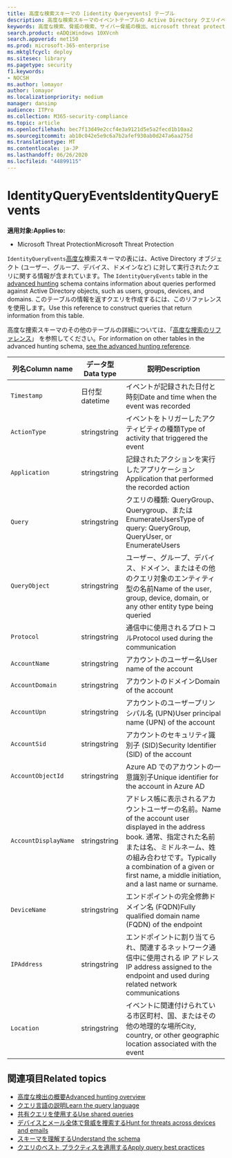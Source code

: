 ```yaml
---
title: 高度な検索スキーマの [identity Queryevents] テーブル
description: 高度な検索スキーマのイベントテーブルの Active Directory クエリイベントについて説明します。
keywords: 高度な検索、脅威の検索、サイバー脅威の検出、microsoft threat protection、microsoft 365、mtp、m365、search、query、テレメトリ、スキーマ参照、kusto、table、column、data type、description、ユーザー Queryevents、Azure AD、Active Directory、Azure ATP、id、LDAP クエリ
search.product: eADQiWindows 10XVcnh
search.appverid: met150
ms.prod: microsoft-365-enterprise
ms.mktglfcycl: deploy
ms.sitesec: library
ms.pagetype: security
f1.keywords:
- NOCSH
ms.author: lomayor
author: lomayor
ms.localizationpriority: medium
manager: dansimp
audience: ITPro
ms.collection: M365-security-compliance
ms.topic: article
ms.openlocfilehash: bec7f13d49e2ccf4e3a9121d5e5a2fecd1b10aa2
ms.sourcegitcommit: ab10c042e5e9c6a7b2afef930ab0d247a6aa275d
ms.translationtype: MT
ms.contentlocale: ja-JP
ms.lasthandoff: 06/26/2020
ms.locfileid: "44899115"
---
```

# <a name="identityqueryevents"></a><span data-ttu-id="619a6-104">IdentityQueryEvents</span><span class="sxs-lookup"><span data-stu-id="619a6-104">IdentityQueryEvents</span></span>

<span data-ttu-id="619a6-105">**適用対象:**</span><span class="sxs-lookup"><span data-stu-id="619a6-105">**Applies to:**</span></span>
- <span data-ttu-id="619a6-106">Microsoft Threat Protection</span><span class="sxs-lookup"><span data-stu-id="619a6-106">Microsoft Threat Protection</span></span>

<span data-ttu-id="619a6-107">`IdentityQueryEvents`[高度な](advanced-hunting-overview.md)検索スキーマの表には、Active Directory オブジェクト (ユーザー、グループ、デバイス、ドメインなど) に対して実行されたクエリに関する情報が含まれています。</span><span class="sxs-lookup"><span data-stu-id="619a6-107">The `IdentityQueryEvents` table in the [advanced hunting](advanced-hunting-overview.md) schema contains information about queries performed against Active Directory objects, such as users, groups, devices, and domains.</span></span> <span data-ttu-id="619a6-108">このテーブルの情報を返すクエリを作成するには、このリファレンスを使用します。</span><span class="sxs-lookup"><span data-stu-id="619a6-108">Use this reference to construct queries that return information from this table.</span></span>

<span data-ttu-id="619a6-109">高度な捜索スキーマのその他のテーブルの詳細については、「[高度な捜索のリファレンス](advanced-hunting-schema-tables.md)」 を参照してください。</span><span class="sxs-lookup"><span data-stu-id="619a6-109">For information on other tables in the advanced hunting schema, [see the advanced hunting reference](advanced-hunting-schema-tables.md).</span></span>

| <span data-ttu-id="619a6-110">列名</span><span class="sxs-lookup"><span data-stu-id="619a6-110">Column name</span></span> | <span data-ttu-id="619a6-111">データ型</span><span class="sxs-lookup"><span data-stu-id="619a6-111">Data type</span></span> | <span data-ttu-id="619a6-112">説明</span><span class="sxs-lookup"><span data-stu-id="619a6-112">Description</span></span> |
|-------------|-----------|-------------|
| `Timestamp` | <span data-ttu-id="619a6-113">日付型</span><span class="sxs-lookup"><span data-stu-id="619a6-113">datetime</span></span> | <span data-ttu-id="619a6-114">イベントが記録された日付と時刻</span><span class="sxs-lookup"><span data-stu-id="619a6-114">Date and time when the event was recorded</span></span> |
| `ActionType` | <span data-ttu-id="619a6-115">string</span><span class="sxs-lookup"><span data-stu-id="619a6-115">string</span></span> | <span data-ttu-id="619a6-116">イベントをトリガーしたアクティビティの種類</span><span class="sxs-lookup"><span data-stu-id="619a6-116">Type of activity that triggered the event</span></span> |
| `Application` | <span data-ttu-id="619a6-117">string</span><span class="sxs-lookup"><span data-stu-id="619a6-117">string</span></span> | <span data-ttu-id="619a6-118">記録されたアクションを実行したアプリケーション</span><span class="sxs-lookup"><span data-stu-id="619a6-118">Application that performed the recorded action</span></span> |
| `Query` | <span data-ttu-id="619a6-119">string</span><span class="sxs-lookup"><span data-stu-id="619a6-119">string</span></span> | <span data-ttu-id="619a6-120">クエリの種類: QueryGroup、Querygroup、または EnumerateUsers</span><span class="sxs-lookup"><span data-stu-id="619a6-120">Type of query: QueryGroup, QueryUser, or EnumerateUsers</span></span> |
| `QueryObject` | <span data-ttu-id="619a6-121">string</span><span class="sxs-lookup"><span data-stu-id="619a6-121">string</span></span> | <span data-ttu-id="619a6-122">ユーザー、グループ、デバイス、ドメイン、またはその他のクエリ対象のエンティティ型の名前</span><span class="sxs-lookup"><span data-stu-id="619a6-122">Name of the user, group, device, domain, or any other entity type being queried</span></span> |
| `Protocol` | <span data-ttu-id="619a6-123">string</span><span class="sxs-lookup"><span data-stu-id="619a6-123">string</span></span> | <span data-ttu-id="619a6-124">通信中に使用されるプロトコル</span><span class="sxs-lookup"><span data-stu-id="619a6-124">Protocol used during the communication</span></span> |
| `AccountName` | <span data-ttu-id="619a6-125">string</span><span class="sxs-lookup"><span data-stu-id="619a6-125">string</span></span> | <span data-ttu-id="619a6-126">アカウントのユーザー名</span><span class="sxs-lookup"><span data-stu-id="619a6-126">User name of the account</span></span> |
| `AccountDomain` | <span data-ttu-id="619a6-127">string</span><span class="sxs-lookup"><span data-stu-id="619a6-127">string</span></span> | <span data-ttu-id="619a6-128">アカウントのドメイン</span><span class="sxs-lookup"><span data-stu-id="619a6-128">Domain of the account</span></span> |
| `AccountUpn` | <span data-ttu-id="619a6-129">string</span><span class="sxs-lookup"><span data-stu-id="619a6-129">string</span></span> | <span data-ttu-id="619a6-130">アカウントのユーザープリンシパル名 (UPN)</span><span class="sxs-lookup"><span data-stu-id="619a6-130">User principal name (UPN) of the account</span></span> |
| `AccountSid` | <span data-ttu-id="619a6-131">string</span><span class="sxs-lookup"><span data-stu-id="619a6-131">string</span></span> | <span data-ttu-id="619a6-132">アカウントのセキュリティ識別子 (SID)</span><span class="sxs-lookup"><span data-stu-id="619a6-132">Security Identifier (SID) of the account</span></span> |
| `AccountObjectId` | <span data-ttu-id="619a6-133">string</span><span class="sxs-lookup"><span data-stu-id="619a6-133">string</span></span> | <span data-ttu-id="619a6-134">Azure AD でのアカウントの一意識別子</span><span class="sxs-lookup"><span data-stu-id="619a6-134">Unique identifier for the account in Azure AD</span></span> |
| `AccountDisplayName` | <span data-ttu-id="619a6-135">string</span><span class="sxs-lookup"><span data-stu-id="619a6-135">string</span></span> | <span data-ttu-id="619a6-136">アドレス帳に表示されるアカウントユーザーの名前。</span><span class="sxs-lookup"><span data-stu-id="619a6-136">Name of the account user displayed in the address book.</span></span> <span data-ttu-id="619a6-137">通常、指定された名前または名、ミドルネーム、姓の組み合わせです。</span><span class="sxs-lookup"><span data-stu-id="619a6-137">Typically a combination of a given or first name, a middle initiation, and a last name or surname.</span></span> |
| `DeviceName` | <span data-ttu-id="619a6-138">string</span><span class="sxs-lookup"><span data-stu-id="619a6-138">string</span></span> | <span data-ttu-id="619a6-139">エンドポイントの完全修飾ドメイン名 (FQDN)</span><span class="sxs-lookup"><span data-stu-id="619a6-139">Fully qualified domain name (FQDN) of the endpoint</span></span> |
| `IPAddress` | <span data-ttu-id="619a6-140">string</span><span class="sxs-lookup"><span data-stu-id="619a6-140">string</span></span> | <span data-ttu-id="619a6-141">エンドポイントに割り当てられ、関連するネットワーク通信中に使用される IP アドレス</span><span class="sxs-lookup"><span data-stu-id="619a6-141">IP address assigned to the endpoint and used during related network communications</span></span> |
| `Location` | <span data-ttu-id="619a6-142">string</span><span class="sxs-lookup"><span data-stu-id="619a6-142">string</span></span> | <span data-ttu-id="619a6-143">イベントに関連付けられている市区町村、国、またはその他の地理的な場所</span><span class="sxs-lookup"><span data-stu-id="619a6-143">City, country, or other geographic location associated with the event</span></span> |

## <a name="related-topics"></a><span data-ttu-id="619a6-144">関連項目</span><span class="sxs-lookup"><span data-stu-id="619a6-144">Related topics</span></span>
- [<span data-ttu-id="619a6-145">高度な検出の概要</span><span class="sxs-lookup"><span data-stu-id="619a6-145">Advanced hunting overview</span></span>](advanced-hunting-overview.md)
- [<span data-ttu-id="619a6-146">クエリ言語の説明</span><span class="sxs-lookup"><span data-stu-id="619a6-146">Learn the query language</span></span>](advanced-hunting-query-language.md)
- [<span data-ttu-id="619a6-147">共有クエリを使用する</span><span class="sxs-lookup"><span data-stu-id="619a6-147">Use shared queries</span></span>](advanced-hunting-shared-queries.md)
- [<span data-ttu-id="619a6-148">デバイスとメール全体で脅威を捜索する</span><span class="sxs-lookup"><span data-stu-id="619a6-148">Hunt for threats across devices and emails</span></span>](advanced-hunting-query-emails-devices.md)
- [<span data-ttu-id="619a6-149">スキーマを理解する</span><span class="sxs-lookup"><span data-stu-id="619a6-149">Understand the schema</span></span>](advanced-hunting-schema-tables.md)
- [<span data-ttu-id="619a6-150">クエリのベスト プラクティスを適用する</span><span class="sxs-lookup"><span data-stu-id="619a6-150">Apply query best practices</span></span>](advanced-hunting-best-practices.md)
